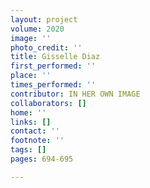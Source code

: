 ```yaml
---
layout: project
volume: 2020
image: ''
photo_credit: ''
title: Gisselle Diaz
first_performed: ''
place: ''
times_performed: ''
contributor: IN HER OWN IMAGE
collaborators: []
home: ''
links: []
contact: ''
footnote: ''
tags: []
pages: 694-695

---
```




